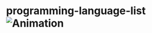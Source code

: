 # programming-language-list![Animation](https://user-images.githubusercontent.com/102432345/174445640-0b80f07f-b857-4241-9b8c-1f451d0f0b9a.gif)

